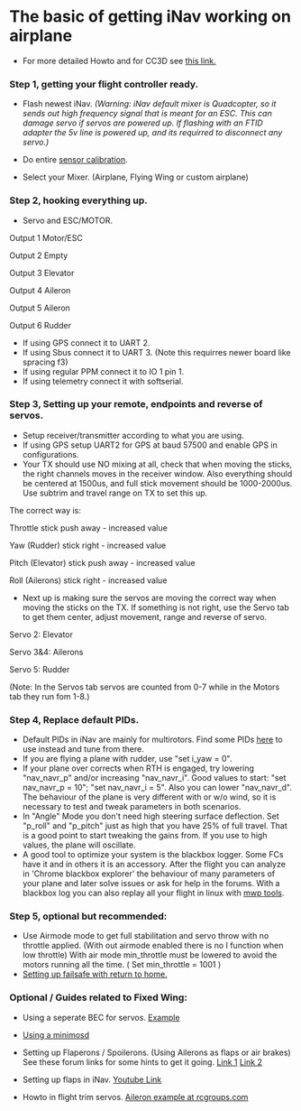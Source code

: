 # The basic of getting iNav working on airplane

* For more detailed Howto and for CC3D see [this link.](https://github.com/iNavFlight/inav/wiki/XHowto:-CC3D-flight-controller,-minimOSD-and-GPS-for-fixed-wing#howto-setup-inav-for-fixed-wing)

### Step 1, getting your flight controller ready.

* Flash newest iNav. _(Warning: iNav default mixer is Quadcopter, so it sends out high frequency signal that is meant for an ESC. This can damage servo if servos are powered up. If flashing with an FTID adapter the 5v line is powered up, and its requirred to disconnect any servo.)_

* Do entire [sensor calibration](https://github.com/iNavFlight/inav/wiki/4.-Sensor-calibration).

* Select your Mixer. (Airplane, Flying Wing or custom airplane)


### Step 2, hooking everything up.

* Servo and ESC/MOTOR. 

Output 1 Motor/ESC

Output 2 Empty

Output 3 Elevator

Output 4 Aileron

Output 5 Aileron

Output 6 Rudder

* If using GPS connect it to UART 2.
* If using Sbus connect it to UART 3. (Note this requirres newer board like spracing f3)
* If using regular PPM connect it to IO 1 pin 1.
* If using telemetry connect it with softserial.

### Step 3, Setting up your remote, endpoints and reverse of servos.

* Setup receiver/transmitter according to what you are using.
* If using GPS setup UART2 for GPS at baud 57500 and enable GPS in configurations.
* Your TX should use NO mixing at all, check that when moving the sticks, the right channels moves in the receiver window. Also everything should be centered at 1500us, and full stick movement should be 1000-2000us. Use subtrim and travel range on TX to set this up. 

The correct way is:

Throttle stick push away - increased value

Yaw (Rudder) stick right - increased value

Pitch (Elevator) stick push away - increased value

Roll (Ailerons) stick right - increased value

* Next up is making sure the servos are moving the correct way when moving the sticks on the TX. If something is not right, use the Servo tab to get them center, adjust movement, range and reverse of servo.

Servo 2: Elevator

Servo 3&4: Ailerons

Servo 5: Rudder

(Note: In the Servos tab servos are counted from 0-7 while in the Motors tab they run fom 1-8.)

### Step 4, Replace default PIDs.

* Default PIDs in iNav are mainly for multirotors. Find some PIDs [here](https://github.com/iNavFlight/inav/wiki/7.-PID-tuning-and-PID-examples#fixed-wing) to use instead and tune from there.
* If you are flying a plane with rudder, use "set i_yaw = 0".
* If your plane over corrects when RTH is engaged, try lowering "nav_navr_p" and/or increasing "nav_navr_i". Good values to start: "set nav_navr_p = 10"; "set nav_navr_i = 5". Also you can lower "nav_navr_d". The behaviour of the plane is very different with or w/o wind, so it is necessary to test and tweak parameters in both scenarios.
* In "Angle" Mode you don't need high steering surface deflection. Set "p_roll" and "p_pitch" just as high that you have 25% of full travel. That is a good point to start tweaking the gains from. If you use to high values, the plane will oscillate.
* A good tool to optimize your system is the blackbox logger. Some FCs have it and in others it is an accessory. After the flight you can analyze in 'Chrome blackbox explorer' the behaviour of many parameters of your plane and later solve issues or ask for help in the forums. With a blackbox log you can also replay all your flight in linux with [mwp tools](https://github.com/stronnag/mwptools).


### Step 5, optional but recommended:

* Use Airmode mode to get full stabilitation and servo throw with no throttle applied. (With out airmode enabled there is no I function when low throttle) With air mode min_throttle must be lowered to avoid the motors running all the time. ( Set min_throttle = 1001 )
* [Setting up failsafe with return to home.](https://github.com/iNavFlight/inav/wiki/9.-Failsafe#setting-up-failsafe-with-return-to-home)


### Optional / Guides related to Fixed Wing:

* Using a seperate BEC for servos. [Example](http://www.rcgroups.com/forums/showpost.php?p=34254665&postcount=4006)

* [Using a minimosd](https://github.com/iNavFlight/inav/wiki/Howto:-CC3D-flight-controller,-minimOSD-and-GPS-for-fixed-wing#osd-setup)

* Setting up Flaperons / Spoilerons. (Using Ailerons as flaps or air brakes) See these forum links for some hints to get it going. [Link 1](http://www.rcgroups.com/forums/showpost.php?p=34983595&postcount=6608) [Link 2](http://www.rcgroups.com/forums/showpost.php?p=34984785&postcount=6611)

* Setting up flaps in iNav. [Youtube Link](https://www.youtube.com/watch?v=Ui7Y0UVedDQ)

* Howto in flight trim servos. [Aileron example at rcgroups.com](http://www.rcgroups.com/forums/showpost.php?p=35059861&postcount=6741)
